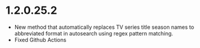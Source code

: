 # 1.2.0.25.2

- New method that automatically replaces TV series title season names to abbreviated format in autosearch using regex pattern matching.
- Fixed Github Actions
